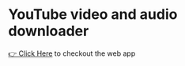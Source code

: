 # YouTube video and audio downloader 
[👉 Click Here](https://gowthamr56-youtube-video-downloader-using-python-main-cgb307.streamlitapp.com/)
to checkout the web app
